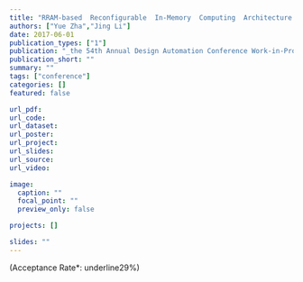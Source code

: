 ```yaml
---
title: "RRAM-based  Reconfigurable  In-Memory  Computing  Architecture with Hybrid Routing (poster)"
authors: ["Yue Zha","Jing Li"]
date: 2017-06-01
publication_types: ["1"]
publication: "_the 54th Annual Design Automation Conference Work-in-Progress_"
publication_short: ""
summary: ""
tags: ["conference"]
categories: []
featured: false

url_pdf:
url_code:
url_dataset:
url_poster:
url_project:
url_slides:
url_source:
url_video:

image:
  caption: ""
  focal_point: ""
  preview_only: false

projects: []

slides: ""
---
```


(Acceptance Rate*: underline29%)
